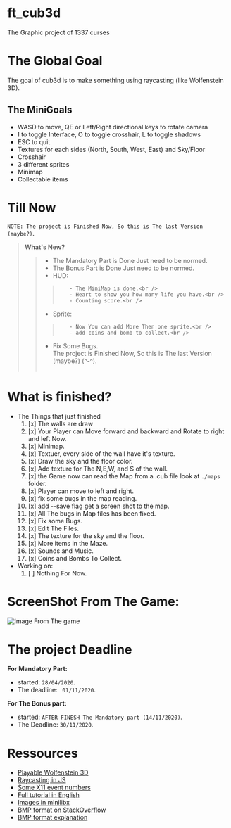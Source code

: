 # ft_cub3d
The Graphic project of 1337 curses
# The Global Goal
The goal of cub3d is to make something using raycasting (like Wolfenstein 3D).

## The MiniGoals
- WASD to move, QE or Left/Right directional keys to rotate camera
- I to toggle Interface, O to toggle crosshair, L to toggle shadows
- ESC to quit
- Textures for each sides (North, South, West, East) and Sky/Floor
- Crosshair
- 3 different sprites
- Minimap
- Collectable items

# Till Now
`NOTE: The project is Finished Now, So this is The last Version (maybe?)`. <br />
>**What's New?**<br />
>>    - The Mandatory Part is Done Just need to be normed.<br />
>>    - The Bonus Part is Done Just need to be normed.<br />
>>    - HUD:<br />
>>>        - The MiniMap is done.<br />
>>>        - Heart to show you how many life you have.<br />
>>>        - Counting score.<br />
>>    - Sprite:<br />
>>>        - Now You can add More Then one sprite.<br />
>>>        - add coins and bomb to collect.<br />
>>    - Fix Some Bugs.<br />
>      The project is Finished Now, So this is The last Version (maybe?) (^-^).<br /><br />
# What is finished?
- The Things that just finished
  1. [x] The walls are draw
  2. [x] Your Player can Move forward and backward and Rotate to right and left Now.
  3. [x] Minimap.
  4. [x] Textuer, every side of the wall have it's texture.
  5. [x] Draw the sky and the floor color.
  6. [x] Add texture for The N,E,W, and S of the wall.
  7. [x] the Game now can read the Map from a .cub file look at ``./maps`` folder.
  8. [x] Player can move to left and right.
  9. [x] fix some bugs in the map reading.
  10. [x] add --save flag get a screen shot to the map.
  11. [x] All The bugs in Map files has been fixed.
  12. [x] Fix some Bugs.
  13. [x] Edit The Files.
  14. [x] The texture for the sky and the floor.
  15. [x] More items in the Maze.
  16. [x] Sounds and Music.
  17. [x] Coins and Bombs To Collect.
- Working on:
  1. [ ] Nothing For Now.
  
# ScreenShot From The Game:
![Image From The game](https://github.com/barimehdi77/ft_cub3d/blob/master/screenshot.bmp)

# The project Deadline
**For Mandatory Part:**  
  - started: `28/04/2020`.  
  - The deadline: ` 01/11/2020`.  

**For The Bonus part:**  
  - started: `AFTER FINESH The Mandatory part (14/11/2020)`.  
  - The Deadline:  `30/11/2020`.
# Ressources
- [Playable Wolfenstein 3D](http://users.atw.hu/wolf3d/)
- [Raycasting in JS](http://www.playfuljs.com/a-first-person-engine-in-265-lines/)
- [Some X11 event numbers](https://github.com/qst0/ft_libgfx)
- [Full tutorial in English](https://lodev.org/cgtutor/raycasting.html)
- [Images in minilibx](https://github.com/keuhdall/images_example)
- [BMP format on StackOverflow](https://stackoverflow.com/questions/2654480/writing-bmp-image-in-pure-c-c-without-other-libraries)
- [BMP format explanation](https://web.archive.org/web/20080912171714/http://www.fortunecity.com/skyscraper/windows/364/bmpffrmt.html)

